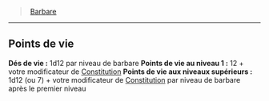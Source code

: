 ﻿---
!Generic
Id: barbarian_hd.md#points-de-vie
ParentLink: barbarian_hd.md#barbare
Name: Points de vie
ParentName: Barbare
NameLevel: 2
Attributes: {}
---
> [Barbare](hd_barbarian.md)

---

## Points de vie

**Dés de vie :** 1d12 par niveau de barbare
**Points de vie au niveau 1 :** 12 + votre modificateur de [Constitution](hd_abilities_constitution.md)
**Points de vie aux niveaux supérieurs :** 1d12 (ou 7) + votre modificateur de [Constitution](hd_abilities_constitution.md) par niveau de barbare après le premier niveau

